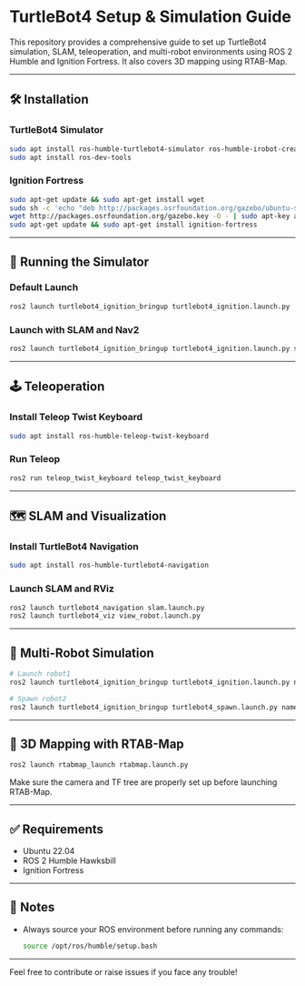 # TurtleBot4 Setup & Simulation Guide

This repository provides a comprehensive guide to set up TurtleBot4 simulation, SLAM, teleoperation, and multi-robot environments using ROS 2 Humble and Ignition Fortress. It also covers 3D mapping using RTAB-Map.

---

## 🛠️ Installation

### TurtleBot4 Simulator

```bash
sudo apt install ros-humble-turtlebot4-simulator ros-humble-irobot-create-nodes
sudo apt install ros-dev-tools
```

### Ignition Fortress

```bash
sudo apt-get update && sudo apt-get install wget
sudo sh -c 'echo "deb http://packages.osrfoundation.org/gazebo/ubuntu-stable $(lsb_release -cs) main" > /etc/apt/sources.list.d/gazebo-stable.list'
wget http://packages.osrfoundation.org/gazebo.key -O - | sudo apt-key add -
sudo apt-get update && sudo apt-get install ignition-fortress
```

---

## 🚀 Running the Simulator

### Default Launch

```bash
ros2 launch turtlebot4_ignition_bringup turtlebot4_ignition.launch.py
```

### Launch with SLAM and Nav2

```bash
ros2 launch turtlebot4_ignition_bringup turtlebot4_ignition.launch.py slam:=true nav2:=true rviz:=true
```

---

## 🕹️ Teleoperation

### Install Teleop Twist Keyboard

```bash
sudo apt install ros-humble-teleop-twist-keyboard
```

### Run Teleop

```bash
ros2 run teleop_twist_keyboard teleop_twist_keyboard
```

---

## 🗺️ SLAM and Visualization

### Install TurtleBot4 Navigation

```bash
sudo apt install ros-humble-turtlebot4-navigation
```

### Launch SLAM and RViz

```bash
ros2 launch turtlebot4_navigation slam.launch.py
ros2 launch turtlebot4_viz view_robot.launch.py
```

---

## 🤖 Multi-Robot Simulation

```bash
# Launch robot1
ros2 launch turtlebot4_ignition_bringup turtlebot4_ignition.launch.py namespace:=/robot1 nav2:=true slam:=false localization:=true rviz:=true

# Spawn robot2
ros2 launch turtlebot4_ignition_bringup turtlebot4_spawn.launch.py namespace:=/robot2 x:=0.0 y:=1.0 nav2:=true slam:=false localization:=true rviz:=true
```

---

## 🧠 3D Mapping with RTAB-Map

```bash
ros2 launch rtabmap_launch rtabmap.launch.py
```

Make sure the camera and TF tree are properly set up before launching RTAB-Map.

---

## ✅ Requirements

- Ubuntu 22.04
- ROS 2 Humble Hawksbill
- Ignition Fortress

---

## 📌 Notes

- Always source your ROS environment before running any commands:
  ```bash
  source /opt/ros/humble/setup.bash
  ```

---

Feel free to contribute or raise issues if you face any trouble!
